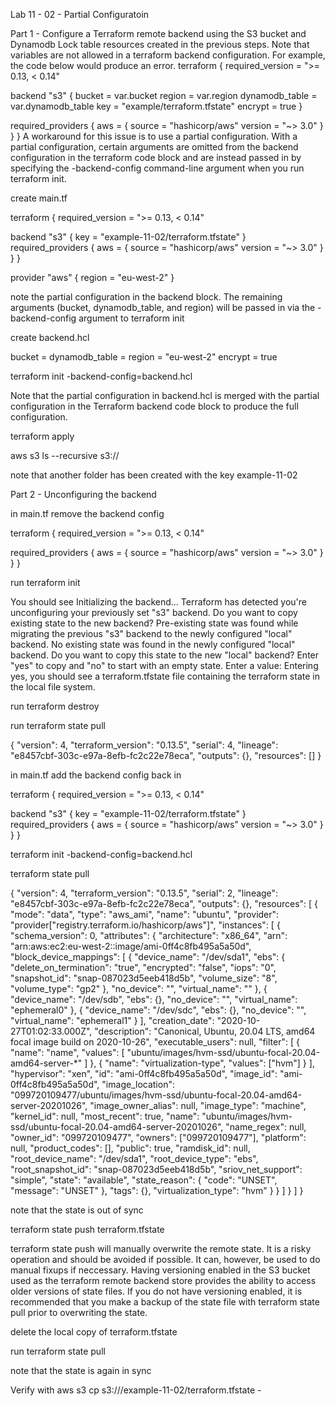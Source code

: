 Lab 11 - 02 - Partial Configuratoin

Part 1 - Configure a Terraform remote backend using the S3 bucket and Dynamodb Lock table resources created in the previous steps.
Note that variables are not allowed in a terraform backend configuration. For example, the code below would produce an error.
terraform {
  required_version = ">= 0.13, < 0.14"


  backend "s3" {
    bucket         = var.bucket
    region         = var.region
    dynamodb_table = var.dynamodb_table
    key            = "example/terraform.tfstate"
    encrypt        = true
  }


  required_providers {
    aws = {
      source  = "hashicorp/aws"
      version = "~> 3.0"
    }
  }
}
A workaround for this issue is to use a partial configuration. With a partial configuration, certain arguments are omitted from the backend configuration in the terraform code block and are instead passed in by specifying the -backend-config command-line argument when you run terraform init.

create main.tf


terraform {
  required_version = ">= 0.13, < 0.14"

  backend "s3" {
    key = "example-11-02/terraform.tfstate"
  }
  required_providers {
    aws = {
      source  = "hashicorp/aws"
      version = "~> 3.0"
    }
  }
}

provider "aws" {
  region = "eu-west-2"
}

note the partial configuration in the backend block. The remaining arguments (bucket, dynamodb_table, and region) will be passed in via the -backend-config argument to terraform init



create backend.hcl


bucket         = <your-s3-bucket-name>
dynamodb_table = <your-dynamodb-table-name>
region         = "eu-west-2"
encrypt        = true

terraform init -backend-config=backend.hcl


Note that the partial configuration in backend.hcl is merged with the partial configuration in the Terraform backend code block to produce the full configuration.



terraform apply


aws s3 ls --recursive s3://<your-s3-bucket-name>



note that another folder has been created with the key example-11-02



Part 2 - Unconfiguring the backend

in main.tf remove the backend config

terraform {
  required_version = ">= 0.13, < 0.14"

  required_providers {
    aws = {
      source  = "hashicorp/aws"
      version = "~> 3.0"
    }
  }
}

run terraform init


You should see
Initializing the backend...
Terraform has detected you're unconfiguring your previously set "s3" backend.
Do you want to copy existing state to the new backend?
Pre-existing state was found while migrating the previous "s3" backend to the
newly configured "local" backend. No existing state was found in the newly
configured "local" backend. Do you want to copy this state to the new "local"
backend? Enter "yes" to copy and "no" to start with an empty state.
Enter a value:
Entering yes, you should see a terraform.tfstate file containing the terraform state in the local file system.


run terraform destroy


run terraform state pull


{
  "version": 4,
  "terraform_version": "0.13.5",
  "serial": 4,
  "lineage": "e8457cbf-303c-e97a-8efb-fc2c22e78eca",
  "outputs": {},
  "resources": []
}

in main.tf add the backend config back in

terraform {
  required_version = ">= 0.13, < 0.14"

  backend "s3" {
    key = "example-11-02/terraform.tfstate"
  }
  required_providers {
    aws = {
      source  = "hashicorp/aws"
      version = "~> 3.0"
    }
  }
}


terraform init -backend-config=backend.hcl


terraform state pull


{
  "version": 4,
  "terraform_version": "0.13.5",
  "serial": 2,
  "lineage": "e8457cbf-303c-e97a-8efb-fc2c22e78eca",
  "outputs": {},
  "resources": [
    {
      "mode": "data",
      "type": "aws_ami",
      "name": "ubuntu",
      "provider": "provider[\"registry.terraform.io/hashicorp/aws\"]",
      "instances": [
        {
          "schema_version": 0,
          "attributes": {
            "architecture": "x86_64",
            "arn": "arn:aws:ec2:eu-west-2::image/ami-0ff4c8fb495a5a50d",
            "block_device_mappings": [
              {
                "device_name": "/dev/sda1",
                "ebs": {
                  "delete_on_termination": "true",
                  "encrypted": "false",
                  "iops": "0",
                  "snapshot_id": "snap-087023d5eeb418d5b",
                  "volume_size": "8",
                  "volume_type": "gp2"
                },
                "no_device": "",
                "virtual_name": ""
              },
              {
                "device_name": "/dev/sdb",
                "ebs": {},
                "no_device": "",
                "virtual_name": "ephemeral0"
              },
              {
                "device_name": "/dev/sdc",
                "ebs": {},
                "no_device": "",
                "virtual_name": "ephemeral1"
              }
            ],
            "creation_date": "2020-10-27T01:02:33.000Z",
            "description": "Canonical, Ubuntu, 20.04 LTS, amd64 focal image build on 2020-10-26",
            "executable_users": null,
            "filter": [
              {
                "name": "name",
                "values": [
                  "ubuntu/images/hvm-ssd/ubuntu-focal-20.04-amd64-server-*"
                ]
              },
              {
                "name": "virtualization-type",
                "values": ["hvm"]
              }
            ],
            "hypervisor": "xen",
            "id": "ami-0ff4c8fb495a5a50d",
            "image_id": "ami-0ff4c8fb495a5a50d",
            "image_location": "099720109477/ubuntu/images/hvm-ssd/ubuntu-focal-20.04-amd64-server-20201026",
            "image_owner_alias": null,
            "image_type": "machine",
            "kernel_id": null,
            "most_recent": true,
            "name": "ubuntu/images/hvm-ssd/ubuntu-focal-20.04-amd64-server-20201026",
            "name_regex": null,
            "owner_id": "099720109477",
            "owners": ["099720109477"],
            "platform": null,
            "product_codes": [],
            "public": true,
            "ramdisk_id": null,
            "root_device_name": "/dev/sda1",
            "root_device_type": "ebs",
            "root_snapshot_id": "snap-087023d5eeb418d5b",
            "sriov_net_support": "simple",
            "state": "available",
            "state_reason": {
              "code": "UNSET",
              "message": "UNSET"
            },
            "tags": {},
            "virtualization_type": "hvm"
          }
        }
      ]
    }
  ]
}

note that the state is out of sync


terraform state push terraform.tfstate

terraform state push will manually overwrite the remote state. It is a risky operation and should be avoided if possible. It can, however, be used to do manual fixups if neccessary. Having versioning enabled in the S3 bucket used as the terraform remote backend store provides the ability to access older versions of state files. If you do not have versioning enabled, it is recommended that you make a backup of the state file with terraform state pull prior to overwriting the state.


delete the local copy of terraform.tfstate


run terraform state pull



note that the state is again in sync


Verify with aws s3 cp s3://<your-s3-bucket-name>/example-11-02/terraform.tfstate -
